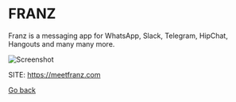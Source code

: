 # FRANZ

 Franz is a messaging app for WhatsApp, Slack, Telegram, HipChat,
 Hangouts and many many more.

 ![Screenshot](https://meetfranz.com/static/images/franz-screenshot.png)
 
 SITE: https://meetfranz.com

 [Go back](https://portable-linux-apps.github.io/apps.html)
